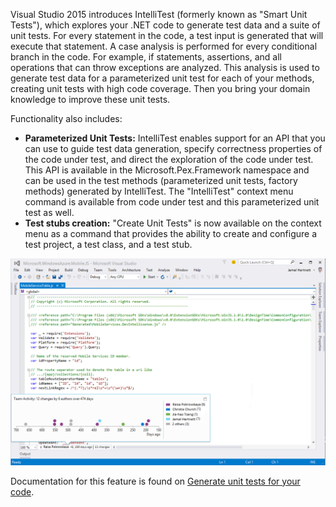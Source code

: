 <properties
    pageTitle="IntelliTest for .NET"
    description="IntelliTest increases code path coverage with automatically-generated unit tests."
    slug="testing"
    order="400"    
    keywords="visual studio, vs2015, vs, visualstudio, productivity, ide, testing, IntelliTest, unit tests, unit testing"
/>

Visual Studio 2015 introduces IntelliTest (formerly known as "Smart Unit Tests"), which explores your .NET code to generate test data and a suite of unit tests. For every statement in the code, a test input is generated that will execute that statement. A case analysis is performed for every conditional branch in the code. For example, if statements, assertions, and all operations that can throw exceptions are analyzed. This analysis is used to generate test data for a parameterized unit test for each of your methods, creating unit tests with high code coverage. Then you bring your domain knowledge to improve these unit tests.

Functionality also includes:

- **Parameterized Unit Tests:** IntelliTest enables support for an API that you can use to guide test data generation, specify correctness properties of the code under test, and direct the exploration of the code under test. This API is available in the Microsoft.Pex.Framework namespace and can be used in the test methods (parameterized unit tests, factory methods) generated by IntelliTest. The "IntelliTest" context menu command is available from code under test and this parameterized unit test as well.
- **Test stubs creation:** "Create Unit Tests" is now available on the context menu as a command that provides the ability to create and configure a test project, a test class, and a test stub.

![IntelliTest in Visual Studio](_assets/IntelliTest.png)

Documentation for this feature is found on [Generate unit tests for your code](https://msdn.microsoft.com/library/dn823749(v=vs.140).aspx).

